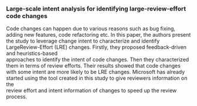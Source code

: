 ### Large-scale intent analysis for identifying large-review-effort code changes



Code changes can happen due to various reasons such as bug fixing, adding new features, code refactoring etc. In this paper, the authors present the study to leverage change intent to characterize and identify LargeReview-Effort (LRE) changes. Firstly, they proposed feedback-driven and heuristics-based  
approaches to identify the intent of code changes. Then they characterized them in terms of review efforts. Their results showed that code changes with some intent are more likely to be LRE changes. Microsoft has already started using the tool created in this study to give reviewers information on the  
review effort and intent information of changes to speed up the review process. 
